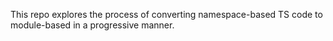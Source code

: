This repo explores the process of converting namespace-based TS code to module-based in a progressive manner.

